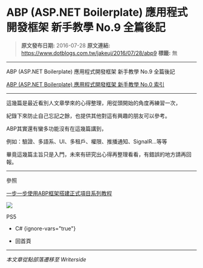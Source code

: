 # ABP (ASP.NET Boilerplate) 應用程式開發框架 新手教學 No.9 全篇後記

> **原文發布日期:** 2016-07-28
> **原文連結:** https://www.dotblogs.com.tw/jakeuj/2016/07/28/abp9
> **標籤:** 無

---

ABP (ASP.NET Boilerplate) 應用程式開發框架 新手教學 No.9 全篇後記

[ABP (ASP.NET Boilerplate) 應用程式開發框架 新手教學 No.0 索引](https://dotblogs.com.tw/jakeuj/2016/07/28/abp0)

---

這幾篇是最近看別人文章學來的心得整理，用從頭開始的角度再練習一次，

紀錄下來防止自己忘記之餘，也提供其他對這有興趣的朋友可以參考。

ABP其實還有蠻多功能沒有在這幾篇講到，

例如：驗證、多語系、UI、多租戶、權限、推播通知、SignalR...等等

畢竟這幾篇主旨只是入門，未來有研究出心得再整理看看，有錯誤的地方請再回報。

---

參照

[一步一步使用ABP框架搭建正式項目系列教程](http://www.cnblogs.com/farb/p/4849791.html)

![](https://card.psnprofiles.com/1/jakeuj.png)

PS5

* C#
{ignore-vars="true"}

* 回首頁

---

*本文章從點部落遷移至 Writerside*
